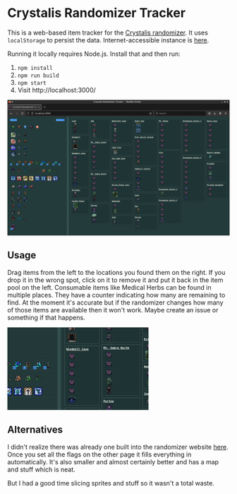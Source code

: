 # Crystalis Randomizer Tracker

This is a web-based item tracker for the
[Crystalis randomizer](https://crystalisrandomizer.com). It uses 
`localStorage` to persist the data. Internet-accessible instance is 
[here](https://crystalistracker.tmont.com/).

Running it locally requires Node.js. Install that and then run:

1. `npm install`
2. `npm run build`
3. `npm start`
4. Visit http://localhost:3000/

![screenshot](./docs/crystalis-rando-tracker-empty.png)

## Usage
Drag items from the left to the locations you found them on the right. If you
drop it in the wrong spot, click on it to remove it and put it back in the
item pool on the left. Consumable items like Medical Herbs can be found in
multiple places. They have a counter indicating how many are remaining to
find. At the moment it's accurate but if the randomizer changes how many
of those items are available then it won't work. Maybe create an issue
or something if that happens.

![usage gif](./docs/crystalis-tracker-usage.gif)

## Alternatives
I didn't realize there was already one built into the randomizer website
[here](https://crystalisrandomizer.com/track). Once you set all the flags
on the other page it fills everything in automatically. It's also smaller
and almost certainly better and has a map and stuff which is neat.

But I had a good time slicing sprites and stuff so it wasn't a total waste.
